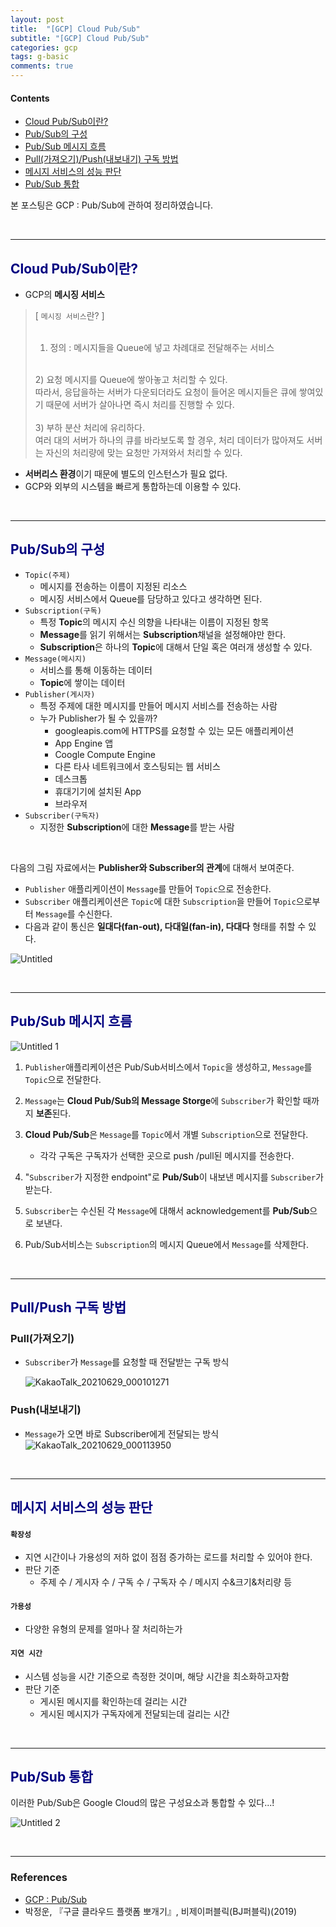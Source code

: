 ```yaml
---
layout: post
title:  "[GCP] Cloud Pub/Sub"
subtitle: "[GCP] Cloud Pub/Sub"
categories: gcp
tags: g-basic
comments: true
---
```

#### Contents
- [Cloud Pub/Sub이란?](#cloud-pubsub이란)
- [Pub/Sub의 구성](#pubsub의-구성)
- [Pub/Sub 메시지 흐름](#pubsub-메시지-흐름)
- [Pull(가져오기)/Push(내보내기) 구독 방법](#pullpush-구독-방법)
- [메시지 서비스의 성능 판단](#메시지-서비스의-성능-판단)
- [Pub/Sub 통합](#pubsub-통합)

본 포스팅은 GCP : Pub/Sub에 관하여 정리하였습니다.

<br>

---

## <span style="color:navy">Cloud Pub/Sub이란?</span>

- GCP의 **메시징 서비스**


> [ `메시징 서비스`란? ] <br>
> <br>
> 1) 정의 : 메시지들을 Queue에 넣고 차례대로 전달해주는 서비스  <br>
> <br>
> 2) 요청 메시지를 Queue에 쌓아놓고 처리할 수 있다. <br>
> 따라서, 응답을하는 서버가 다운되더라도  요청이 들어온 메시지들은 큐에 쌓여있기 때문에 서버가 살아나면 즉시 처리를 진행할 수 있다. <br>
> <br>
> 3) 부하 분산 처리에 유리하다. <br>
> 여러 대의 서버가 하나의 큐를 바라보도록 할 경우, 처리 데이터가 많아져도 서버는 자신의 처리량에 맞는 요청만 가져와서 처리할 수 있다.


- **서버리스 환경**이기 때문에 별도의 인스턴스가 필요 없다.
- GCP와 외부의 시스템을 빠르게 통합하는데 이용할 수 있다.

<br>

---

## <span style="color:navy">Pub/Sub의 구성</span>

- `Topic(주제)`
    - 메시지를 전송하는 이름이 지정된 리소스
    - 메시징 서비스에서 Queue를 담당하고 있다고 생각하면 된다.
- `Subscription(구독)`
    - 특정 **Topic**의 메시지 수신 의향을 나타내는 이름이 지정된 항목
    - **Message**를 읽기 위해서는 **Subscription**채널을 설정해야만 한다.
    - **Subscription**은 하나의 **Topic**에 대해서 단일 혹은 여러개 생성할 수 있다.
- `Message(메시지)`
    - 서비스를 통해 이동하는 데이터
    - **Topic**에 쌓이는 데이터
- `Publisher(게시자)`
    - 특정 주제에 대한 메시지를 만들어 메시지 서비스를 전송하는 사람
    - 누가 Publisher가 될 수 있을까?
        - googleapis.com에 HTTPS를 요청할 수 있는 모든 애플리케이션
        - App Engine 앱
        - Coogle Compute Engine
        - 다른 타사 네트워크에서 호스팅되는 웹 서비스
        - 데스크톱
        - 휴대기기에 설치된 App
        - 브라우저
- `Subscriber(구독자)`
    - 지정한 **Subscription**에 대한 **Message**를 받는 사람

<br>

다음의 그림 자료에서는 **Publisher와 Subscriber의 관계**에 대해서 보여준다.

- `Publisher` 애플리케이션이 `Message`를 만들어 `Topic`으로 전송한다.
- `Subscriber` 애플리케이션은 `Topic`에 대한 `Subscription`을 만들어
`Topic`으로부터 `Message`를 수신한다.
- 다음과 같이 통신은 **일대다(fan-out), 다대일(fan-in), 다대다** 형태를 취할 수 있다.

![Untitled](https://user-images.githubusercontent.com/53929665/123814741-e646f680-d930-11eb-9d5b-4474f872960e.png)

<br>

---

## <span style="color:navy">Pub/Sub 메시지 흐름</span>

![Untitled 1](https://user-images.githubusercontent.com/53929665/123814736-e5ae6000-d930-11eb-8608-8d9dde20b89d.png)

1. `Publisher`애플리케이션은 Pub/Sub서비스에서 `Topic`을 생성하고, `Message`를 `Topic`으로 전달한다.

2.  `Message`는 **Cloud Pub/Sub의 Message Storge**에  `Subscriber`가  확인할 때까지 **보존**된다.

3. **Cloud Pub/Sub**은 `Message`를 `Topic`에서 개별 `Subscription`으로 전달한다.
    - 각각 구독은 구독자가 선택한 곳으로 push /pull된 메시지를 전송한다.
4. "`Subscriber`가 지정한 endpoint"로 **Pub/Sub**이 내보낸 메시지를 `Subscriber`가 받는다.

5. `Subscriber`는 수신된 각  `Message`에 대해서 acknowledgement를 **Pub/Sub**으로 보낸다. 

6. Pub/Sub서비스는 `Subscription`의 메시지 Queue에서 `Message`를 삭제한다.

<br>

---

## <span style="color:navy">Pull/Push 구독 방법<span>

### **Pull(가져오기)**

- `Subscriber`가 `Message`를 요청할 때 전달받는 구독 방식

    ![KakaoTalk_20210629_000101271](https://user-images.githubusercontent.com/53929665/123814724-e3e49c80-d930-11eb-94ad-0caaadec05b8.jpg)



### Push(내보내기)

- `Message`가 오면 바로 Subscriber에게 전달되는 방식
    ![KakaoTalk_20210629_000113950](https://user-images.githubusercontent.com/53929665/123814733-e515c980-d930-11eb-821e-2c4c253af197.jpg)

<br>

---

## <span style="color:navy">메시지 서비스의 성능 판단<span>

####  `확장성`
   - 지연 시간이나 가용성의 저하 없이 점점 증가하는 로드를 처리할 수 있어야 한다.
   - 판단 기준
       - 주제 수 / 게시자 수 / 구독 수 / 구독자 수 / 메시지 수&크기&처리량 등

#### `가용성`
 - 다양한 유형의 문제를 얼마나 잘 처리하는가

#### `지연 시간`
 - 시스템 성능을 시간 기준으로 측정한 것이며,  해당 시간을 최소화하고자함
 - 판단 기준
     - 게시된 메시지를 확인하는데 걸리는 시간
     - 게시된 메시지가 구독자에게 전달되는데 걸리는 시간

<br>

---

##  <span style="color:navy">Pub/Sub 통합<span>

이러한 Pub/Sub은 Google Cloud의 많은 구성요소과 통합할 수 있다...!

![Untitled 2](https://user-images.githubusercontent.com/53929665/123814739-e5ae6000-d930-11eb-9223-1ec09af48464.png)

<br>

---

### References

- [GCP : Pub/Sub](https://cloud.google.com/pubsub/docs/overview)
- 박정운, 『구글 클라우드 플랫폼 뽀개기』, 비제이퍼블릭(BJ퍼블릭)(2019)

